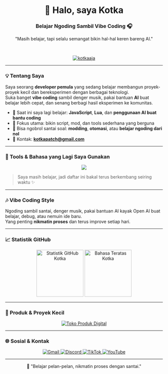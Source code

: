 <h1 align="center">👋 Halo, saya Kotka</h1>
<h3 align="center">Belajar Ngoding Sambil Vibe Coding 🎧</h3>

<p align="center">
  "Masih belajar, tapi selalu semangat bikin hal-hal keren bareng AI."
</p>

<br>

<p align="center">
  <a href="https://github.com/ryo-ma/github-profile-trophy">
    <img src="https://github-profile-trophy.vercel.app/?username=kotkaaja&theme=dracula&column=7&no-frame=true&no-bg=true" alt="kotkaaja"/>
  </a>
</p>

---

### 💡 Tentang Saya

Saya seorang **developer pemula** yang sedang belajar membangun proyek-proyek kecil dan bereksperimen dengan berbagai teknologi.  
Suka banget **vibe coding** sambil denger musik, pakai bantuan **AI** buat belajar lebih cepat, dan senang berbagi hasil eksperimen ke komunitas.

- 🌱 Saat ini saya lagi belajar: **JavaScript**, **Lua**, dan **penggunaan AI buat bantu coding**  
- 🎯 Fokus utama: bikin script, mod, dan tools sederhana yang berguna  
- 💬 Bisa ngobrol santai soal: **modding**, **otomasi**, atau **belajar ngoding dari nol**  
- 📨 Kontak: **kotkapatch@gmail.com**

---

### 🧰 Tools & Bahasa yang Lagi Saya Gunakan

<p align="center">
  <a href="https://skillicons.dev">
    <img src="https://skillicons.dev/icons?i=js,lua,html,css,react,nodejs,vscode,git&perline=6" />
  </a>
</p>

> Saya masih belajar, jadi daftar ini bakal terus berkembang seiring waktu ✨

---

### 🎶 Vibe Coding Style

Ngoding sambil santai, denger musik, pakai bantuan AI kayak Open AI buat belajar, debug, atau nemuin ide baru.  
Yang penting **nikmatin proses** dan terus improve setiap hari.

---

### 📈 Statistik GitHub

<p align="center">
  <img 
    src="https://github-readme-stats.vercel.app/api?username=kotkaaja&show_icons=true&theme=tokyonight&hide_border=true&include_all_commits=true&count_private=true" 
    alt="Statistik GitHub Kotka"
    height="150"
  />
  <img 
    src="https://github-readme-stats.vercel.app/api/top-langs/?username=kotkaaja&layout=compact&theme=tokyonight&hide_border=true&langs_count=6" 
    alt="Bahasa Teratas Kotka"
    height="150"
  />
</p>

---

### 🛒 Produk & Proyek Kecil

<p align="center">
  <a href="https://lynk.id/kotkapatch" target="_blank">
    <img src="https://img.shields.io/badge/Lihat%20Produk%20Digital-9cf?style=for-the-badge&logo=buy-me-a-coffee&logoColor=black" alt="Toko Produk Digital"/>
  </a>
</p>

---

### 🌐 Sosial & Kontak

<p align="center">
  <a href="mailto:kotkapatch@gmail.com" target="_blank">
    <img src="https://img.shields.io/badge/Gmail-D14836?style=for-the-badge&logo=gmail&logoColor=white" alt="Gmail"/>
  </a>
  <a href="https://discordapp.com/users/kotkaaaja" target="_blank">
    <img src="https://img.shields.io/badge/Discord-5865F2?style=for-the-badge&logo=discord&logoColor=white" alt="Discord"/>
  </a>
  <a href="https://tiktok.com/@kotkaaja" target="_blank">
    <img src="https://img.shields.io/badge/TikTok-000000?style=for-the-badge&logo=tiktok&logoColor=white" alt="TikTok"/>
  </a>
  <a href="https://youtube.com/@kotkaaja" target="_blank">
    <img src="https://img.shields.io/badge/YouTube-FF0000?style=for-the-badge&logo=youtube&logoColor=white" alt="YouTube"/>
  </a>
</p>

---

<p align="center">
  🚀 "Belajar pelan-pelan, nikmatin proses dengan santai."
</p>
